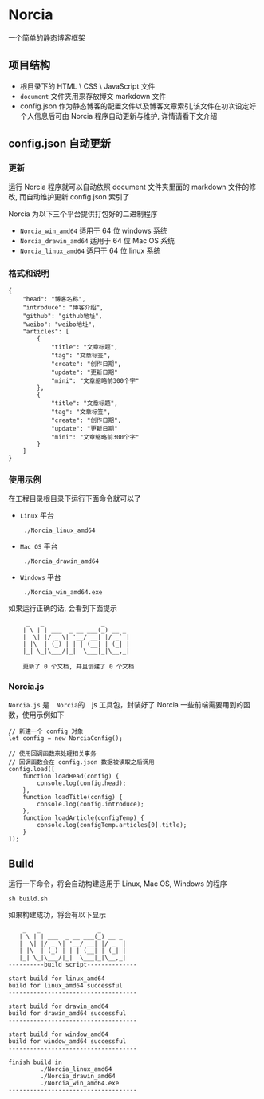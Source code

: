 # Norcia
一个简单的静态博客框架

## 项目结构
 - 根目录下的 HTML \ CSS \ JavaScript 文件
 - `document` 文件夹用来存放博文 markdown 文件
 - config.json 作为静态博客的配置文件以及博客文章索引,该文件在初次设定好个人信息后可由 Norcia 程序自动更新与维护, 详情请看下文介绍
 
## config.json 自动更新
### 更新
运行 Norcia 程序就可以自动依照 document 文件夹里面的 markdown 文件的修改, 而自动维护更新 config.json 索引了

Norcia 为以下三个平台提供打包好的二进制程序

 - `Norcia_win_amd64` 适用于 64 位 windows 系统
 - `Norcia_drawin_amd64` 适用于 64 位 Mac OS 系统
 - `Norcia_linux_amd64` 适用于 64 位 linux 系统

### 格式和说明

	{
		"head": "博客名称",
		"introduce": "博客介绍",
		"github": "github地址",
		"weibo": "weibo地址",
		"articles": [
			{
				"title": "文章标题",
				"tag": "文章标签",
				"create": "创作日期",
				"update": "更新日期"
				"mini": "文章缩略前300个字"
			},
			{
				"title": "文章标题",
				"tag": "文章标签",
				"create": "创作日期",
				"update": "更新日期"
				"mini": "文章缩略前300个字"
			}
		]
	}

### 使用示例

在工程目录根目录下运行下面命令就可以了
 - `Linux` 平台

        ./Norcia_linux_amd64

 - `Mac OS` 平台

        ./Norcia_drawin_amd64
        
 - `Windows` 平台
 
        ./Norcia_win_amd64.exe
        

如果运行正确的话, 会看到下面提示

         _   _                _       
        | \ | | ___  _ __ ___(_) __ _ 
        |  \| |/ _ \| '__/ __| |/ _` |
        | |\  | (_) | | | (__| | (_| |
        |_| \_|\___/|_|  \___|_|\__,_|
        
        更新了 0 个文档, 并且创建了 0 个文档 


### Norcia.js
`Norcia.js` 是　`Norcia`的　js 工具包，封装好了 Norcia 一些前端需要用到的函数，使用示例如下
    
    // 新建一个 config 对象
    let config = new NorciaConfig();
    
    // 使用回调函数来处理相关事务
    // 回调函数会在 config.json 数据被读取之后调用
    config.load([
        function loadHead(config) {
            console.log(config.head);
        },
        function loadTitle(config) {
            console.log(config.introduce);
        },
        function loadArticle(configTemp) {
            console.log(configTemp.articles[0].title);
        }
    ]);

## Build
运行一下命令，将会自动构建适用于 Linux, Mac OS, Windows 的程序

    sh build.sh
    
如果构建成功，将会有以下显示

        _   _                _       
       | \ | | ___  _ __ ___(_) __ _ 
       |  \| |/ _ \| '__/ __| |/ _  |
       | |\  | (_) | | | (__| | (_| |
       |_| \_|\___/|_|  \___|_|\__,_|
    ----------build script--------------
    
    start build for linux_amd64
    build for linux_amd64 successful
    ------------------------------------
    
    start build for drawin_amd64
    build for drawin_amd64 successful 
    ------------------------------------
    
    start build for window_amd64
    build for window_amd64 successful 
    ------------------------------------
    
    finish build in 
             ./Norcia_linux_amd64
             ./Norcia_drawin_amd64
             ./Norcia_win_amd64.exe
    ------------------------------------
